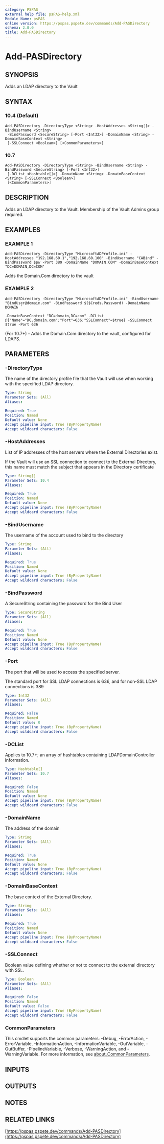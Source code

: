 ```yaml
---
category: PSPAS
external help file: psPAS-help.xml
Module Name: psPAS
online version: https://pspas.pspete.dev/commands/Add-PASDirectory
schema: 2.0.0
title: Add-PASDirectory
---
```


# Add-PASDirectory

## SYNOPSIS
Adds an LDAP directory to the Vault

## SYNTAX

### 10.4 (Default)
```
Add-PASDirectory -DirectoryType <String> -HostAddresses <String[]> -BindUsername <String>
 -BindPassword <SecureString> [-Port <Int32>] -DomainName <String> -DomainBaseContext <String>
 [-SSLConnect <Boolean>] [<CommonParameters>]
```

### 10.7
```
Add-PASDirectory -DirectoryType <String> -BindUsername <String> -BindPassword <SecureString> [-Port <Int32>]
 [-DCList <Hashtable[]>] -DomainName <String> -DomainBaseContext <String> [-SSLConnect <Boolean>]
 [<CommonParameters>]
```

## DESCRIPTION
Adds an LDAP directory to the Vault.
Membership of the Vault Admins group required.

## EXAMPLES

### EXAMPLE 1
```
Add-PASDirectory -DirectoryType "MicrosoftADProfile.ini" -HostAddresses "192.168.60.1","192.168.60.100" -BindUsername "CABind" -BindPassword $pw -Port 389 -DomainName "DOMAIN.COM" -DomainBaseContext "DC=DOMAIN,DC=COM"
```

Adds the Domain.Com directory to the vault

### EXAMPLE 2
```
Add-PASDirectory -DirectoryType "MicrosoftADProfile.ini" -BindUsername "BindUser@domain.com" -BindPassword $($Creds.Password) -DomainName DOMAIN `

-DomainBaseContext "DC=domain,DC=com" -DCList @{"Name"="DC.domain.com";"Port"=636;"SSLConnect"=$true} -SSLConnect $true -Port 636
```

(For 10.7+) - Adds the Domain.Com directory to the vault, configured for LDAPS.

## PARAMETERS

### -DirectoryType
The name of the directory profile file that the Vault will use when working with the specified LDAP directory.

```yaml
Type: String
Parameter Sets: (All)
Aliases:

Required: True
Position: Named
Default value: None
Accept pipeline input: True (ByPropertyName)
Accept wildcard characters: False
```

### -HostAddresses
List of IP addresses of the host servers where the External Directories exist.

If the Vault will use an SSL connection to connect to the External Directory, this name must match the subject
that appears in the Directory certificate

```yaml
Type: String[]
Parameter Sets: 10.4
Aliases:

Required: True
Position: Named
Default value: None
Accept pipeline input: True (ByPropertyName)
Accept wildcard characters: False
```

### -BindUsername
The username of the account used to bind to the directory

```yaml
Type: String
Parameter Sets: (All)
Aliases:

Required: True
Position: Named
Default value: None
Accept pipeline input: True (ByPropertyName)
Accept wildcard characters: False
```

### -BindPassword
A SecureString containing the password for the Bind User

```yaml
Type: SecureString
Parameter Sets: (All)
Aliases:

Required: True
Position: Named
Default value: None
Accept pipeline input: True (ByPropertyName)
Accept wildcard characters: False
```

### -Port
The port that will be used to access the specified server.

The standard port for SSL LDAP connections is 636, and for non-SSL LDAP connections is 389

```yaml
Type: Int32
Parameter Sets: (All)
Aliases:

Required: False
Position: Named
Default value: 0
Accept pipeline input: True (ByPropertyName)
Accept wildcard characters: False
```

### -DCList
Applies to 10.7+; an array of hashtables containing LDAPDomainController information.

```yaml
Type: Hashtable[]
Parameter Sets: 10.7
Aliases:

Required: False
Position: Named
Default value: None
Accept pipeline input: True (ByPropertyName)
Accept wildcard characters: False
```

### -DomainName
The address of the domain

```yaml
Type: String
Parameter Sets: (All)
Aliases:

Required: True
Position: Named
Default value: None
Accept pipeline input: True (ByPropertyName)
Accept wildcard characters: False
```

### -DomainBaseContext
The base context of the External Directory.

```yaml
Type: String
Parameter Sets: (All)
Aliases:

Required: True
Position: Named
Default value: None
Accept pipeline input: True (ByPropertyName)
Accept wildcard characters: False
```

### -SSLConnect
Boolean value defining whether or not to connect to the external directory with SSL.

```yaml
Type: Boolean
Parameter Sets: (All)
Aliases:

Required: False
Position: Named
Default value: False
Accept pipeline input: True (ByPropertyName)
Accept wildcard characters: False
```

### CommonParameters
This cmdlet supports the common parameters: -Debug, -ErrorAction, -ErrorVariable, -InformationAction, -InformationVariable, -OutVariable, -OutBuffer, -PipelineVariable, -Verbose, -WarningAction, and -WarningVariable. For more information, see [about_CommonParameters](http://go.microsoft.com/fwlink/?LinkID=113216).

## INPUTS

## OUTPUTS

## NOTES

## RELATED LINKS

[https://pspas.pspete.dev/commands/Add-PASDirectory](https://pspas.pspete.dev/commands/Add-PASDirectory)

